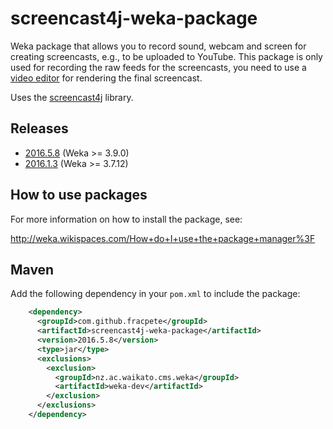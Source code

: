 screencast4j-weka-package
============================

Weka package that allows you to record sound, webcam and screen for creating
screencasts, e.g., to be uploaded to YouTube. This package is only used for
recording the raw feeds for the screencasts, you need to use a 
[video editor](https://en.wikipedia.org/wiki/List_of_video_editing_software) 
for rendering the final screencast.

Uses the [screencast4j](https://github.com/fracpete/screencast4j) library.


Releases
--------

* [2016.5.8](https://github.com/fracpete/screencast4j-weka-package/releases/download/v2016.5.8/screencast4j-2016.5.8.zip) (Weka >= 3.9.0)
* [2016.1.3](https://github.com/fracpete/screencast4j-weka-package/releases/download/screencast4j-weka-package-2016.1.3/screencast4j-2016.1.3.zip) (Weka >= 3.7.12)


How to use packages
-------------------

For more information on how to install the package, see:

http://weka.wikispaces.com/How+do+I+use+the+package+manager%3F


Maven
-----

Add the following dependency in your `pom.xml` to include the package:

```xml
    <dependency>
      <groupId>com.github.fracpete</groupId>
      <artifactId>screencast4j-weka-package</artifactId>
      <version>2016.5.8</version>
      <type>jar</type>
      <exclusions>
        <exclusion>
          <groupId>nz.ac.waikato.cms.weka</groupId>
          <artifactId>weka-dev</artifactId>
        </exclusion>
      </exclusions>
    </dependency>
```

